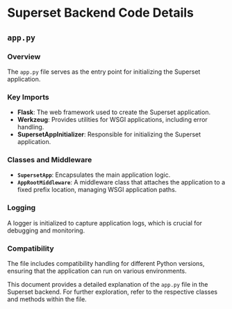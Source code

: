 # Superset Backend Code Details

## `app.py`

### Overview
The `app.py` file serves as the entry point for initializing the Superset application.

### Key Imports
- **Flask**: The web framework used to create the Superset application.
- **Werkzeug**: Provides utilities for WSGI applications, including error handling.
- **SupersetAppInitializer**: Responsible for initializing the Superset application.

### Classes and Middleware
- **`SupersetApp`**: Encapsulates the main application logic.
- **`AppRootMiddleware`**: A middleware class that attaches the application to a fixed prefix location, managing WSGI application paths.

### Logging
A logger is initialized to capture application logs, which is crucial for debugging and monitoring.

### Compatibility
The file includes compatibility handling for different Python versions, ensuring that the application can run on various environments.

This document provides a detailed explanation of the `app.py` file in the Superset backend. For further exploration, refer to the respective classes and methods within the file.
